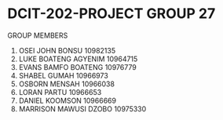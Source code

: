 # DCIT-202-PROJECT GROUP 27
GROUP MEMBERS 
1.	OSEI JOHN BONSU 				  10982135
2.	LUKE BOATENG AGYENIM			10964715
3.	EVANS BAMFO BOATENG			  10976779
4.	SHABEL GUMAH			      	10966973
5.	OSBORN MENSAH 				    10966038
6.	LORAN PARTU					      10966653
7.	DANIEL KOOMSON				    10966669
8.	MARRISON MAWUSI DZOBO			10975330

